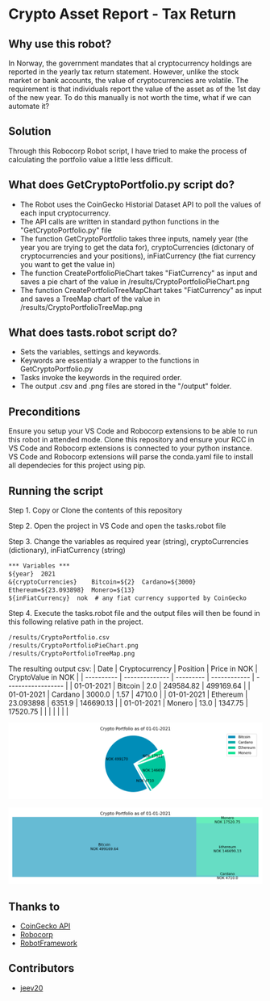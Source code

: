 # Crypto Asset Report - Tax Return
## Why use this robot? 
In Norway, the government mandates that al cryptocurrency holdings are reported in the yearly tax return statement. 
However, unlike the stock market or bank accounts, the value of cryptocurrencies are volatile. The requirement is that individuals report the value of the asset as of the 1st day of the new year. To do this manually is not worth the time, what if we can automate it? 

## Solution
Through this Robocorp Robot script, I have tried to make the process of calculating the portfolio value a little less difficult. 

## What does GetCryptoPortfolio.py script do?
- The Robot uses the CoinGecko Historial Dataset API to poll the values of each input cryptocurrency. 
- The API calls are written in standard python functions in the "GetCryptoPortfolio.py" file
- The function GetCryptoPortfolio takes three inputs, namely year (the year you are trying to get the data for), cryptoCurrencies (dictonary of cryptocurrencies and your positions), inFiatCurrency (the fiat currency you want to get the value in)
- The function CreatePortfolioPieChart takes "FiatCurrency" as input and saves a pie chart of the value in /results/CryptoPortfolioPieChart.png
- The function CreatePortfolioTreeMapChart takes "FiatCurrency" as input and saves a TreeMap chart of the value in /results/CryptoPortfolioTreeMap.png

## What does tasts.robot script do?
- Sets the variables, settings and keywords. 
- Keywords are essentialy a wrapper to the functions in GetCryptoPortfolio.py
- Tasks invoke the keywords in the required order.
- The output .csv and .png files are stored in the "/output" folder.

## Preconditions 
Ensure you setup your VS Code and Robocorp extensions to be able to run this robot in attended mode. 
Clone this repository and ensure your RCC in VS Code and Robocorp extensions is connected to your python instance. VS Code and Robocorp extensions will parse the conda.yaml file to install all dependecies for this project using pip. 


## Running the script 

Step 1. Copy or Clone the contents of this repository 

Step 2. Open the project in VS Code and open the tasks.robot file 

Step 3. Change the variables as required 
         year (string), 
         cryptoCurrencies (dictionary), 
         inFiatCurrency (string)
```
*** Variables ***
${year}  2021
&{cryptoCurrencies}    Bitcoin=${2}  Cardano=${3000}   Ethereum=${23.093898}  Monero=${13}
${inFiatCurrency}  nok  # any fiat currency supported by CoinGecko
```

Step 4. Execute the tasks.robot file and the output files will then be found in this following relative path in the project. 
```
/results/CryptoPortfolio.csv
/results/CryptoPortfolioPieChart.png
/results/CryptoPortfolioTreeMap.png
```

The resulting output csv: 
| Date       | Cryptocurrency | Position  | Price in NOK | CryptoValue in NOK |
| ---------- | -------------- | --------- | ------------ | ------------------ |
| 01-01-2021 | Bitcoin        | 2.0       | 249584.82    | 499169.64          |
| 01-01-2021 | Cardano        | 3000.0    | 1.57         | 4710.0             |
| 01-01-2021 | Ethereum       | 23.093898 | 6351.9       | 146690.13          |
| 01-01-2021 | Monero         | 13.0      | 1347.75      | 17520.75           |
|            |                |           |              |                    |


![PieChart](https://github.com/jeev20/CryptoAssetReport/blob/main/results/CryptoPortfolioPieChart.png)



![TreeMapChart](https://github.com/jeev20/CryptoAssetReport/blob/main/results/CryptoPortfolioTreeMapChart.png)


## Thanks to 
* [CoinGecko API](https://www.coingecko.com/en/api)
* [Robocorp](https://robocorp.com)
* [RobotFramework](https://robotframework.org/)


## Contributors
* [jeev20]("https://github.com/jeev20")
